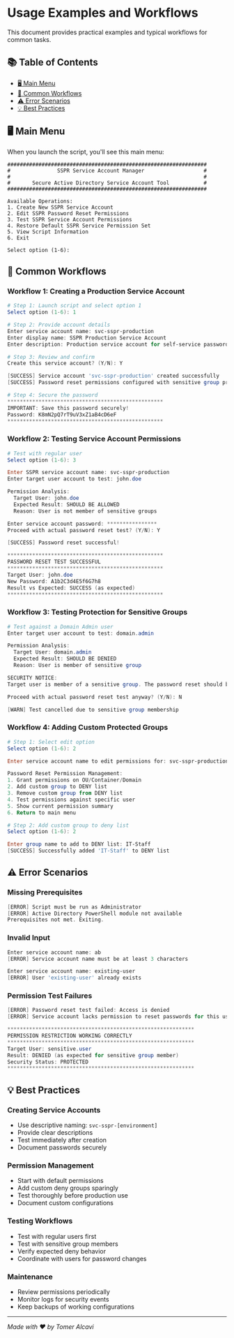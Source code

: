 # Usage Examples and Workflows

This document provides practical examples and typical workflows for common tasks.

## 📚 Table of Contents
- [🖥️ Main Menu](#️-main-menu)
- [🚀 Common Workflows](#-common-workflows)
- [⚠️ Error Scenarios](#️-error-scenarios)
- [💡 Best Practices](#-best-practices)

## 🖥️ Main Menu

When you launch the script, you'll see this main menu:

```
################################################################
#               SSPR Service Account Manager                   #
#                                                              #
#       Secure Active Directory Service Account Tool           #
################################################################

Available Operations:
1. Create New SSPR Service Account
2. Edit SSPR Password Reset Permissions
3. Test SSPR Service Account Permissions
4. Restore Default SSPR Service Permission Set
5. View Script Information
6. Exit

Select option (1-6):
```

## 🚀 Common Workflows

### Workflow 1: Creating a Production Service Account

```powershell
# Step 1: Launch script and select option 1
Select option (1-6): 1

# Step 2: Provide account details
Enter service account name: svc-sspr-production
Enter display name: SSPR Production Service Account
Enter description: Production service account for self-service password reset

# Step 3: Review and confirm
Create this service account? (Y/N): Y

[SUCCESS] Service account 'svc-sspr-production' created successfully
[SUCCESS] Password reset permissions configured with sensitive group protection

# Step 4: Secure the password
**************************************************
IMPORTANT: Save this password securely!
Password: K8mN2pQ7rT9uV3xZ1aB4cD6eF
**************************************************
```

### Workflow 2: Testing Service Account Permissions

```powershell
# Test with regular user
Select option (1-6): 3

Enter SSPR service account name: svc-sspr-production
Enter target user account to test: john.doe

Permission Analysis:
  Target User: john.doe
  Expected Result: SHOULD BE ALLOWED
  Reason: User is not member of sensitive groups

Enter service account password: ****************
Proceed with actual password reset test? (Y/N): Y

[SUCCESS] Password reset successful!

**************************************************
PASSWORD RESET TEST SUCCESSFUL
**************************************************
Target User: john.doe
New Password: A1b2C3d4E5f6G7h8
Result vs Expected: SUCCESS (as expected)
**************************************************
```

### Workflow 3: Testing Protection for Sensitive Groups

```powershell
# Test against a Domain Admin user
Enter target user account to test: domain.admin

Permission Analysis:
  Target User: domain.admin
  Expected Result: SHOULD BE DENIED
  Reason: User is member of sensitive group

SECURITY NOTICE:
Target user is member of a sensitive group. The password reset should be denied.

Proceed with actual password reset test anyway? (Y/N): N

[WARN] Test cancelled due to sensitive group membership
```

### Workflow 4: Adding Custom Protected Groups

```powershell
# Step 1: Select edit option
Select option (1-6): 2

Enter service account name to edit permissions for: svc-sspr-production

Password Reset Permission Management:
1. Grant permissions on OU/Container/Domain
2. Add custom group to DENY list
3. Remove custom group from DENY list
4. Test permissions against specific user
5. Show current permission summary
6. Return to main menu

# Step 2: Add custom group to deny list
Select option (1-6): 2

Enter group name to add to DENY list: IT-Staff
[SUCCESS] Successfully added 'IT-Staff' to DENY list
```

## ⚠️ Error Scenarios

### Missing Prerequisites

```powershell
[ERROR] Script must be run as Administrator
[ERROR] Active Directory PowerShell module not available
Prerequisites not met. Exiting.
```

### Invalid Input

```powershell
Enter service account name: ab
[ERROR] Service account name must be at least 3 characters

Enter service account name: existing-user
[ERROR] User 'existing-user' already exists
```

### Permission Test Failures

```powershell
[ERROR] Password reset test failed: Access is denied
[ERROR] Service account lacks permission to reset passwords for this user

************************************************************
PERMISSION RESTRICTION WORKING CORRECTLY
************************************************************
Target User: sensitive.user
Result: DENIED (as expected for sensitive group member)
Security Status: PROTECTED
************************************************************
```

## 💡 Best Practices

### Creating Service Accounts
- Use descriptive naming: `svc-sspr-[environment]`
- Provide clear descriptions
- Test immediately after creation
- Document passwords securely

### Permission Management
- Start with default permissions
- Add custom deny groups sparingly
- Test thoroughly before production use
- Document custom configurations

### Testing Workflows
- Test with regular users first
- Test with sensitive group members
- Verify expected deny behavior
- Coordinate with users for password changes

### Maintenance
- Review permissions periodically
- Monitor logs for security events
- Keep backups of working configurations

---

_Made with ❤️ by Tomer Alcavi_